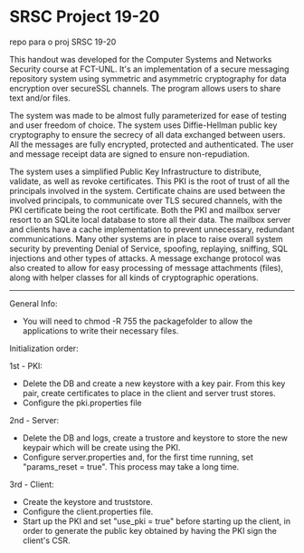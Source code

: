 # SRSC Project 19-20
repo para o proj SRSC 19-20

This handout was developed for the Computer Systems and Networks Security course at FCT-UNL. It's an implementation of a secure messaging repository system using  symmetric and asymmetric cryptography  for data encryption over secureSSL channels. The program allows users to share text and/or files.

The system was made to be almost fully parameterized for ease of testing and user freedom of choice. The system uses Diffie-Hellman public key cryptography to ensure the secrecy of all data exchanged between users. All the messages are fully encrypted, protected and authenticated. The user and message receipt data are signed to ensure non-repudiation. 

The system uses a simplified Public Key Infrastructure to distribute, validate, as well as revoke certificates. This PKI is the root of trust of all the principals involved in the system. Certificate chains are used between the involved principals, to  communicate over TLS secured channels, with the PKI certificate being the  root certificate. Both  the  PKI  and  mailbox  server  resort  to  an  SQLite local database to store all their data. The mailbox server and clients have a cache implementation to prevent unnecessary, redundant communications. Many other systems are in place to raise overall system security by preventing Denial of Service,  spoofing, replaying, sniffing, SQL injections and other types of attacks. A message exchange protocol was also created to allow for easy processing of message attachments (files), along with helper classes for all kinds of cryptographic operations.

------------------------------------------------------------------ 
General Info:
- You will need to chmod -R 755 the packagefolder to allow the applications to write their necessary files.

Initialization order:
        
1st - PKI: 
- Delete the DB and create a new keystore with a key pair. From this key pair, create certificates to place in the client and server trust stores.    
- Configure the pki.properties file

2nd - Server:  
- Delete the DB and logs, create a trustore and keystore to store the new keypair which will be create using the PKI.  
- Configure server.properties and, for the first time running, set "params_reset = true". This process may take a long time.
       
3rd - Client:
- Create the keystore and truststore.  
- Configure the client.properties file.   
- Start up the PKI and set "use_pki = true" before starting up the client, in order to generate the public key obtained by having the PKI sign the client's CSR.
